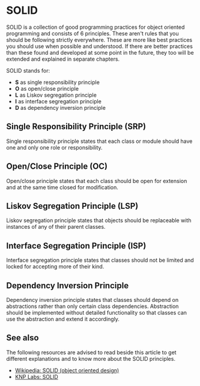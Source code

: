 # SOLID

SOLID is a collection of good programming practices for object oriented
programming and consists of 6 principles. These aren't rules that you should be
following strictly everywhere. These are more like best practices you should
use when possible and understood. If there are better practices than these
found and developed at some point in the future, they too will be extended and
explained in separate chapters.

SOLID stands for:

* **S** as single responsibility principle
* **O** as open/close principle
* **L** as Liskov segregation principle
* **I** as interface segregation principle
* **D** as dependency inversion principle

## Single Responsibility Principle (SRP)

Single responsibility principle states that each class or module should have
one and only one role or responsibility.

## Open/Close Principle (OC)

Open/close principle states that each class should be open for extension and at
the same time closed for modification.

## Liskov Segregation Principle (LSP)

Liskov segregation principle states that objects should be replaceable with
instances of any of their parent classes.

## Interface Segregation Principle (ISP)

Interface segregation principle states that classes should not be limited and
locked for accepting more of their kind.

## Dependency Inversion Principle

Dependency inversion principle states that classes should depend on
abstractions rather than only certain class dependencies. Abstraction should be
implemented without detailed functionality so that classes can use the
abstraction and extend it accordingly.

## See also

The following resources are advised to read beside this article to get
different explanations and to know more about the SOLID principles.

* [Wikipedia: SOLID (object oriented design)](https://en.wikipedia.org/wiki/SOLID_(object-oriented_design))
* [KNP Labs: SOLID](http://knplabs.com/fr/blog/back-to-basics-solid-single-responsiblity-principle-srp)
